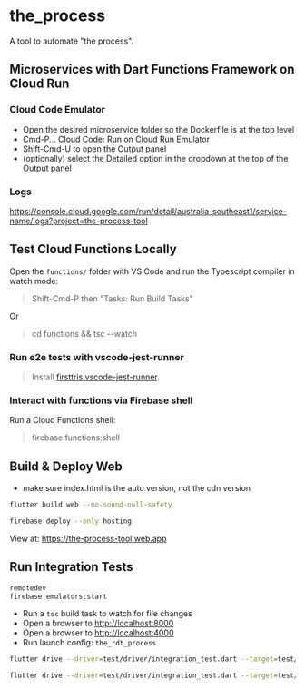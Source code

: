 # the_process

A tool to automate "the process".

## Microservices with Dart Functions Framework on Cloud Run

### Cloud Code Emulator

- Open the desired microservice folder so the Dockerfile is at the top level
- Cmd-P... Cloud Code: Run on Cloud Run Emulator
- Shift-Cmd-U to open the Output panel
- (optionally) select the Detailed option in the dropdown at the top of the Output panel

### Logs

<https://console.cloud.google.com/run/detail/australia-southeast1/service-name/logs?project=the-process-tool>

## Test Cloud Functions Locally

Open the `functions/` folder with VS Code and run the Typescript compiler in watch mode:

> Shift-Cmd-P then "Tasks: Run Build Tasks"

Or

> cd functions && tsc --watch

### Run e2e tests with vscode-jest-runner

> Install [firsttris.vscode-jest-runner](https://github.com/firsttris/vscode-jest-runner).

### Interact with functions via Firebase shell

Run a Cloud Functions shell:

> firebase functions:shell

## Build & Deploy Web

- make sure index.html is the auto version, not the cdn version

```sh
flutter build web --no-sound-null-safety
```

```sh
firebase deploy --only hosting 
```

View at: <https://the-process-tool.web.app>

## Run Integration Tests

```sh
remotedev
firebase emulators:start
```

- Run a `tsc` build task to watch for file changes
- Open a browser to <http://localhost:8000>
- Open a browser to <http://localhost:4000>
- Run launch config: `the_rdt_process`

```sh
flutter drive --driver=test/driver/integration_test.dart --target=test/sections/3-create-a-section/integration_tests/create_a_section_test.dart -d 
```

```sh
flutter drive --driver=test/driver/integration_test.dart --target=test/sections/3-create-a-section/integration_tests/create_a_section_test.dart -d web-server
```
